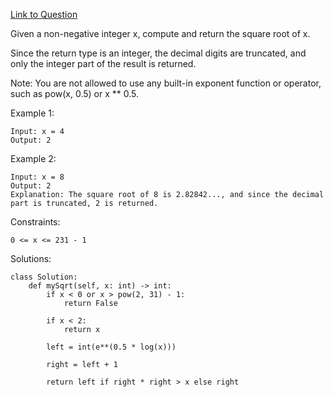 [Link to Question](https://leetcode.com/explore/interview/card/top-interview-questions-medium/113/math/819/)




Given a non-negative integer x, compute and return the square root of x.

Since the return type is an integer, the decimal digits are truncated, and only the integer part of the result is returned.

Note: You are not allowed to use any built-in exponent function or operator, such as pow(x, 0.5) or x ** 0.5.

 

Example 1:
```
Input: x = 4
Output: 2
```
Example 2:
```
Input: x = 8
Output: 2
Explanation: The square root of 8 is 2.82842..., and since the decimal part is truncated, 2 is returned.
```

Constraints:
```
0 <= x <= 231 - 1
```

Solutions:
```
class Solution:
    def mySqrt(self, x: int) -> int:
        if x < 0 or x > pow(2, 31) - 1:
            return False
        
        if x < 2:
            return x
        
        left = int(e**(0.5 * log(x)))
        
        right = left + 1 
        
        return left if right * right > x else right
```
